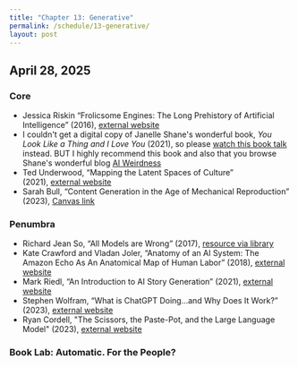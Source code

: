 ```yaml
---
title: "Chapter 13: Generative"
permalink: /schedule/13-generative/
layout: post
---
```


## April 28, 2025

### Core

+ Jessica Riskin “Frolicsome Engines: The Long Prehistory of Artificial Intelligence” (2016), [external website](https://publicdomainreview.org/essay/frolicsome-engines-the-long-prehistory-of-artificial-intelligence)
+ I couldn't get a digital copy of Janelle Shane's wonderful book, *You Look Like a Thing and I Love You* (2021), so please [watch this book talk](https://www.youtube.com/watch?v=2ZiPEOFnK1o) instead. BUT I highly recommend this book and also that you browse Shane's wonderful blog [AI Weirdness](https://www.aiweirdness.com/)
+ Ted Underwood, “Mapping the Latent Spaces of Culture” (2021), [external website](https://tedunderwood.com/2021/10/21/latent-spaces-of-culture/)
+ Sarah Bull, “Content Generation in the Age of Mechanical Reproduction” (2023), [Canvas link](https://canvas.illinois.edu/courses/42143/files?preview=11091850)

### Penumbra

+ Richard Jean So, “All Models are Wrong” (2017), [resource via library](http://proxy2.library.illinois.edu/login?url=https://www.jstor.org/stable/27037381)
+ Kate Crawford and Vladan Joler, “Anatomy of an AI System: The Amazon Echo As An Anatomical Map of Human Labor” (2018), [external website](https://anatomyof.ai/)
+ Mark Riedl, “An Introduction to AI Story Generation” (2021), [external website](https://thegradient.pub/an-introduction-to-ai-story-generation/)
+ Stephen Wolfram, “What is ChatGPT Doing…and Why Does It Work?” (2023), [external website](https://writings.stephenwolfram.com/2023/02/what-is-chatgpt-doing-and-why-does-it-work/)
+ Ryan Cordell, "The Scissors, the Paste-Pot, and the Large Language Model" (2023), [external website](https://ryancordell.org/research/scissors-paste-LLMs)

### Book Lab: Automatic. For the People?